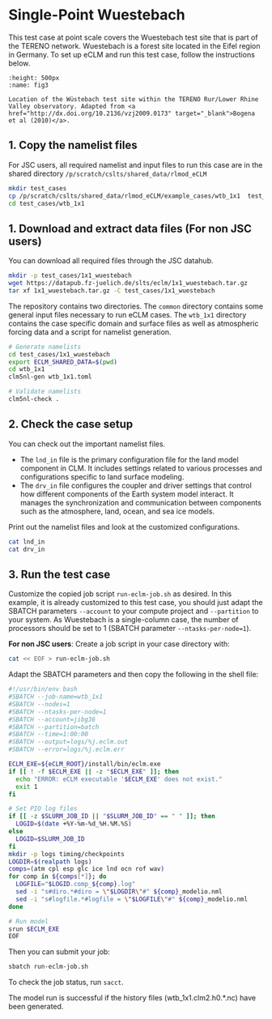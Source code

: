 # Single-Point Wuestebach

This test case at point scale covers the Wuestebach test site that is part of the TERENO network. Wuestebach is a forest site located in the Eifel region in Germany. To set up eCLM and run this test case, follow the instructions below.

```{figure} ../images/wtb_bogena.png
:height: 500px
:name: fig3

Location of the Wüstebach test site within the TERENO Rur/Lower Rhine Valley observatory. Adapted from <a href="http://dx.doi.org/10.2136/vzj2009.0173" target="_blank">Bogena et al (2010)</a>.
```

## 1. Copy the namelist files
For JSC users, all required namelist and input files to run this case are in the shared directory `/p/scratch/cslts/shared_data/rlmod_eCLM`

```sh
mkdir test_cases
cp /p/scratch/cslts/shared_data/rlmod_eCLM/example_cases/wtb_1x1  test_cases/
cd test_cases/wtb_1x1
```

## 1. Download and extract data files (**For non JSC users**)

You can download all required files through the JSC datahub.
```sh
mkdir -p test_cases/1x1_wuestebach
wget https://datapub.fz-juelich.de/slts/eclm/1x1_wuestebach.tar.gz
tar xf 1x1_wuestebach.tar.gz -C test_cases/1x1_wuestebach
```
The repository contains two directories. The `common` directory contains some general input files necessary to run eCLM cases. The `wtb_1x1` directory contains the case specific domain and surface files as well as atmospheric forcing data and a script for namelist generation.

```sh
# Generate namelists
cd test_cases/1x1_wuestebach
export ECLM_SHARED_DATA=$(pwd)
cd wtb_1x1
clm5nl-gen wtb_1x1.toml

# Validate namelists
clm5nl-check .
```

## 2. Check the case setup
You can check out the important namelist files.

- The `lnd_in` file is the primary configuration file for the land model component in CLM. It includes settings related to various processes and configurations specific to land surface modeling.
- The `drv_in` file configures the coupler and driver settings that control how different components of the Earth system model interact. It manages the synchronization and communication between components such as the atmosphere, land, ocean, and sea ice models.

Print out the namelist files and look at the customized configurations.
```sh
cat lnd_in
cat drv_in
```

## 3. Run the test case

Customize the copied job script `run-eclm-job.sh` as desired. In this example, it is already customized to this test case, you should just adapt the SBATCH parameters `--account` to your compute project and `--partition` to your system. As Wuestebach is a single-column case, the number of processors should be set to 1 (SBATCH parameter `--ntasks-per-node=1`). 

**For non JSC users**: Create a job script in your case directory with:

```sh
cat << EOF > run-eclm-job.sh
```
Adapt the SBATCH parameters and then copy the following in the shell file:

```sh
#!/usr/bin/env bash
#SBATCH --job-name=wtb_1x1
#SBATCH --nodes=1
#SBATCH --ntasks-per-node=1
#SBATCH --account=jibg36
#SBATCH --partition=batch
#SBATCH --time=1:00:00
#SBATCH --output=logs/%j.eclm.out
#SBATCH --error=logs/%j.eclm.err

ECLM_EXE=${eCLM_ROOT}/install/bin/eclm.exe
if [[ ! -f $ECLM_EXE || -z "$ECLM_EXE" ]]; then
  echo "ERROR: eCLM executable '$ECLM_EXE' does not exist."
  exit 1
fi

# Set PIO log files
if [[ -z $SLURM_JOB_ID || "$SLURM_JOB_ID" == " " ]]; then
  LOGID=$(date +%Y-%m-%d_%H.%M.%S)
else 
  LOGID=$SLURM_JOB_ID
fi
mkdir -p logs timing/checkpoints
LOGDIR=$(realpath logs)
comps=(atm cpl esp glc ice lnd ocn rof wav)
for comp in ${comps[*]}; do
  LOGFILE="$LOGID.comp_${comp}.log"
  sed -i "s#diro.*#diro = \"$LOGDIR\"#" ${comp}_modelio.nml
  sed -i "s#logfile.*#logfile = \"$LOGFILE\"#" ${comp}_modelio.nml
done

# Run model
srun $ECLM_EXE
EOF
```

Then you can submit your job:

```sh
sbatch run-eclm-job.sh
```

To check the job status, run `sacct`.

The model run is successful if the history files (wtb_1x1.clm2.h0.*.nc) have been generated.